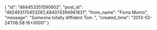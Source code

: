  {
   "id": "484453351590602",
   "post_id": "462493170453287_484074394961831",
   "from_name": "Fiona Munro",
   "message": "Someone totally diffident Tom .",
   "created_time": "2013-02-24T06:58:16+0000"
 }
